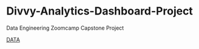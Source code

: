 # Divvy-Analytics-Dashboard-Project
Data Engineering Zoomcamp Capstone Project

[DATA](https://divvy-tripdata.s3.amazonaws.com/index.html)
